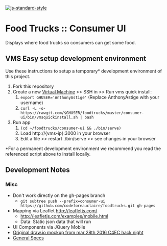 [![js-standard-style](https://img.shields.io/badge/code%20style-standard-brightgreen.svg)](http://standardjs.com)

# Food Trucks :: Consumer UI

Displays where food trucks so consumers can get some food.

## VMS Easy setup development environment

Use these instructions to setup a temporary* development environment of this project.

1. Fork this repository
1. Create a new [Virtual Machine](http://vms.codeforeauclaire.org/) >> SSH in >> Run vms quick install:
    1. `export GHUSER='AnthonyAstige'` (Replace AnthonyAstige with your username)
    1. `curl -L -o- https://rawgit.com/$GHUSER/foodtrucks/master/consumer-ui/bin/vmsquickinstall.sh | bash`
1. Run app
    1. `(cd ~/foodtrucks/consumer-ui && ./bin/serve)`
    1. Load http://{vms-ip}:3000 in your browser
    1. Edit a file >> restart ./bin/serve >> see changes in your browser

*For a permanent development environment we recommend you read the referenced script above to install locally.

## Development Notes

### Misc

* Don't work directly on the gh-pages branch
    - `git subtree push --prefix=consumer-ui https://github.com/codeforeauclaire/foodtrucks.git gh-pages`
* Mapping via Leaflet http://leafletjs.com/
    * http://leafletjs.com/examples/mobile.html
    * Data: Static json data that will run
* UI Components via JQuery Mobile
* [Original draw.io mockup from mar 28th 2016 C4EC hack night](https://drive.google.com/file/d/0B1hUzWEXfF7oWHVPRGZhLVE3UDA/view)
* [General Specs](../SPECS.md)
